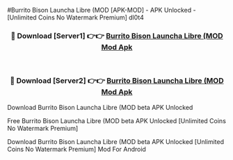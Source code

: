 #Burrito Bison Launcha Libre (MOD [APK-MOD] - APK Unlocked - [Unlimited Coins No Watermark Premium] dl0t4



<div align="center">

<h3>🔴 Download [Server1] 👉👉 <a href="https://momento.my/?title=Burrito_Bison_Launcha_Libre_(MOD">Burrito Bison Launcha Libre (MOD Mod Apk</a></h3><br>

<h3>🔴 Download [Server2] 👉👉 <a href="https://momento.my/?title=Burrito_Bison_Launcha_Libre_(MOD">Burrito Bison Launcha Libre (MOD Mod Apk</a></h3>
</div>



Download Burrito Bison Launcha Libre (MOD beta APK Unlocked

Free Burrito Bison Launcha Libre (MOD beta APK Unlocked [Unlimited Coins No Watermark Premium]

Download Burrito Bison Launcha Libre (MOD beta APK Unlocked [Unlimited Coins No Watermark Premium] Mod For Android
